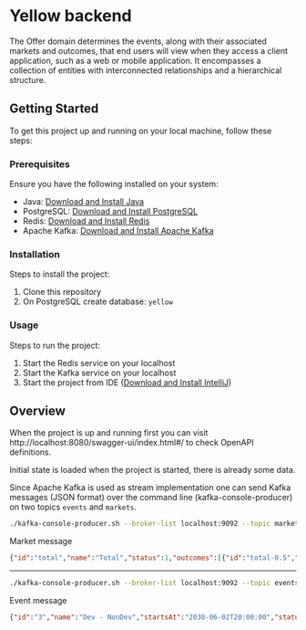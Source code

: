 
# Yellow backend
The Offer domain determines the events, along with their associated markets and outcomes, that end users will view when they access a client application, such as a web or mobile application. It encompasses a collection of entities with interconnected relationships and a hierarchical structure.


## Getting Started
To get this project up and running on your local machine, follow these steps:


### Prerequisites
Ensure you have the following installed on your system:
- Java: [Download and Install Java](https://www.oracle.com/java/technologies/downloads/)
- PostgreSQL: [Download and Install PostgreSQL](https://www.postgresql.org/)
- Redis: [Download and Install Redis](https://redis.io/)
- Apache Kafka: [Download and Install Apache Kafka](https://kafka.apache.org/)


### Installation
Steps to install the project:

1. Clone this repository
2. On PostgreSQL create database: `yellow`


### Usage
Steps to run the project:

1. Start the Redis service on your localhost
2. Start the Kafka service on your localhost
3. Start the project from IDE ([Download and Install IntelliJ](https://www.jetbrains.com/idea/download/))


## Overview
When the project is up and running first you can visit http://localhost:8080/swagger-ui/index.html#/ to check OpenAPI definitions.

Initial state is loaded when the project is started, there is already some data.

Since Apache Kafka is used as stream implementation one can send Kafka messages (JSON format) over the command line (kafka-console-producer) on two topics `events` and `markets`.
```bash
./kafka-console-producer.sh --broker-list localhost:9092 --topic markets
```
Market message
```json
{"id":"total","name":"Total","status":1,"outcomes":[{"id":"total-0.5","name":"1","status":1},{"id":"total- 1.5","name":"2","status":1}]}
```
___
```bash
./kafka-console-producer.sh --broker-list localhost:9092 --topic events
```
Event message
```json
{"id":"3","name":"Dev - NonDev","startsAt":"2030-06-02T20:00:00","status":1,"markets":[{"id":"3-1","marketId":"3way","status":1,"outcomes":[{"id":"3-1-1","outcomeId":"3way-1","status":1,"odds":1.1},{"id":"3-1-2","outcomeId ":"3way-2","status":1,"odds":20.1},{"id":"3-1-3","outcomeId":"3way-x","status":1,"odds":5.1}]}]}
```